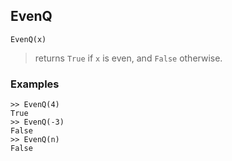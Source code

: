 ## EvenQ
```
EvenQ(x)
```

> returns `True` if `x` is even, and `False` otherwise.

### Examples
```
>> EvenQ(4)
True
>> EvenQ(-3)
False
>> EvenQ(n)
False
```